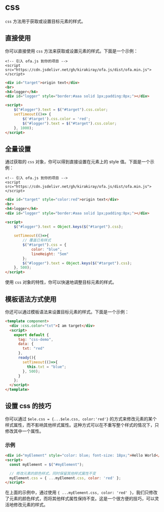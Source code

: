 # css

`css` 方法用于获取或设置目标元素的样式。

## 直接使用

你可以直接使用 `css` 方法来获取或设置元素的样式。下面是一个示例：

<html-viewer>

```
<!-- 引入 ofa.js 到你的项目 -->
<script src="https://cdn.jsdelivr.net/gh/kirakiray/ofa.js/dist/ofa.min.js"></script>
```

```html
<div id="target">origin text</div>
<br>
<h4>logger</h4>
<div id="logger" style="border:#aaa solid 1px;padding:8px;"></div>

<script>
    $("#logger").text = $("#target").css.color;
    setTimeout(()=> {
        $('#target').css.color = 'red';
        $("#logger").text = $("#target").css.color;
    }, 1000);
</script>
```

</html-viewer>

## 全量设置

通过获取的 `css` 对象，你可以得到直接设置在元素上的 style 值。下面是一个示例：

<html-viewer>

```
<!-- 引入 ofa.js 到你的项目 -->
<script src="https://cdn.jsdelivr.net/gh/kirakiray/ofa.js/dist/ofa.min.js"></script>
```

```html
<div id="target" style="color:red">origin text</div>
<br>
<h4>logger</h4>
<div id="logger" style="border:#aaa solid 1px;padding:8px;"></div>

<script>
    $("#logger").text = Object.keys($("#target").css);
   
    setTimeout(()=>{
        // 覆盖已有样式
        $("#target").css = {
            color: "blue",
            lineHeight: "5em"
        };
        $("#logger").text = Object.keys($("#target").css);
    }, 500);
</script>
```

</html-viewer>

使用 `css` 对象的特性，你可以快速地调整目标元素的样式。

## 模板语法方式使用

你还可以通过模板语法来设置目标元素的样式。下面是一个示例：

<comp-viewer comp-name="css-demo">

```html
<template component>
  <div :css.color="txt">I am target</div>
  <script>
    export default {
      tag: "css-demo",
      data: {
        txt: "red"
      },
      ready(){
        setTimeout(()=>{
          this.txt = "blue";
        }, 500);
      }
    };
  </script>
</template>
```

</comp-viewer>

## 设置 css 的技巧

你可以通过 `$ele.css = {...$ele.css, color:'red'}` 的方式来修改元素的某个样式属性，而不影响其他样式属性。这种方式可以在不重写整个样式的情况下，只修改其中一个属性。

### 示例

```html
<div id="myElement" style="color: blue; font-size: 18px;">Hello World</div>
<script>
  const myElement = $("#myElement");

  // 修改元素的颜色样式，同时保留其他样式属性不变
  myElement.css = { ...myElement.css, color: 'red' };
</script>
```

在上面的示例中，通过使用 `{ ...myElement.css, color: 'red' }`，我们只修改了元素的颜色样式，而将其他样式属性保持不变。这是一个很方便的技巧，可以灵活地修改元素的样式。